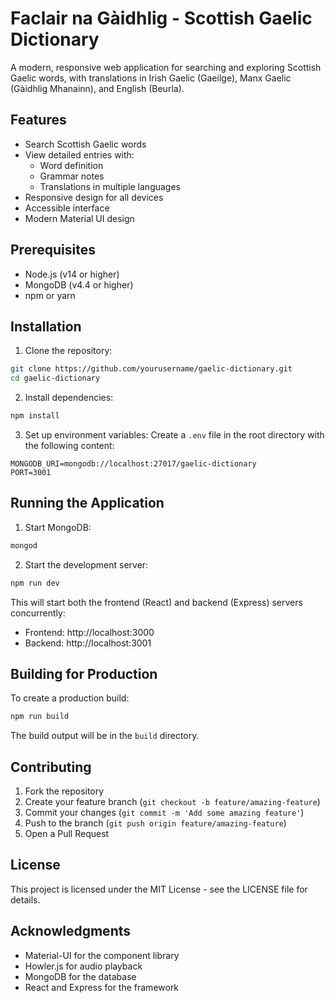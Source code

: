 # Faclair na Gàidhlig - Scottish Gaelic Dictionary

A modern, responsive web application for searching and exploring Scottish Gaelic words, with translations in Irish Gaelic (Gaeilge), Manx Gaelic (Gàidhlig Mhanainn), and English (Beurla).

## Features

- Search Scottish Gaelic words
- View detailed entries with:
  - Word definition
  - Grammar notes
  - Translations in multiple languages
- Responsive design for all devices
- Accessible interface
- Modern Material UI design

## Prerequisites

- Node.js (v14 or higher)
- MongoDB (v4.4 or higher)
- npm or yarn

## Installation

1. Clone the repository:
```bash
git clone https://github.com/yourusername/gaelic-dictionary.git
cd gaelic-dictionary
```

2. Install dependencies:
```bash
npm install
```

3. Set up environment variables:
Create a `.env` file in the root directory with the following content:
```
MONGODB_URI=mongodb://localhost:27017/gaelic-dictionary
PORT=3001
```

## Running the Application

1. Start MongoDB:
```bash
mongod
```

2. Start the development server:
```bash
npm run dev
```

This will start both the frontend (React) and backend (Express) servers concurrently:
- Frontend: http://localhost:3000
- Backend: http://localhost:3001

## Building for Production

To create a production build:

```bash
npm run build
```

The build output will be in the `build` directory.

## Contributing

1. Fork the repository
2. Create your feature branch (`git checkout -b feature/amazing-feature`)
3. Commit your changes (`git commit -m 'Add some amazing feature'`)
4. Push to the branch (`git push origin feature/amazing-feature`)
5. Open a Pull Request

## License

This project is licensed under the MIT License - see the LICENSE file for details.

## Acknowledgments

- Material-UI for the component library
- Howler.js for audio playback
- MongoDB for the database
- React and Express for the framework
